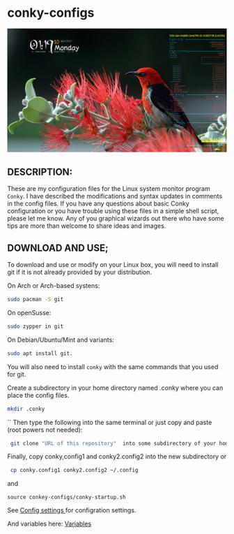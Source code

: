 # conky-configs

![Screenshot](https://github.com/Francesco601/conky-configs/blob/main/francesco.png)

## DESCRIPTION:

These are my configuration files for the Linux system monitor program `Conky`.
I have described the modifications and syntax updates in comments in the config files.
If you have any questions about basic Conky configuration or you have trouble using these files in a simple shell script, please let me know.
Any of you graphical wizards out there who have some tips are more than welcome to share ideas and images. 



## DOWNLOAD AND USE; 

To download and use or modify on your Linux box, you will need to install git if it is not already provided by your distribution.

On Arch or Arch-based systens: 
```bash
sudo pacman -S git
```
On openSusse:
```bash
sudo zypper in git
```
On Debian/Ubuntu/Mint and variants: 
```bash
sudo apt install git.
```
You will also need to install `conky` with the same commands that you used for git. 

Create a subdirectory in your home directory named .conky where you can place the config files.
```bash
mkdir .conky
```
``
Then type the following into the same terminal or just copy and paste (root powers not needed):
```bash  
 git clone "URL of this repository"  into some subdirectory of your home directory.
 ```
Finally, copy conky,config1 and conky2.config2 into the new subdirectory or
```bash
 cp conky.config1 conky2.config2 ~/.config
````
and
```
source conkey-configs/conky-startup.sh
```
See <a href="https://conky.sourceforge.net/config_settings.html"> Config settings </a> for configration settings.

And variables here: <a href="https://conky.sourceforge.net/variables.html"> Variables </a>


